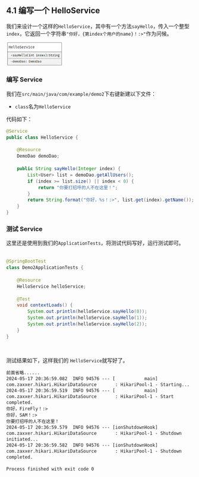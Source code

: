 ## 4.1 编写一个 HelloService

我们来设计一个这样的`HelloService`，其中有一个方法`sayHello`，传入一个整型`index`，它返回一个字符串`"你好，{第index个用户的name}！:>"`作为问候。

<img style="width:30%" src="./images/helloservice_uml.png">

### 编写 Service

我们在`src/main/java/com/example/demo2`下右键新建以下文件：
- `class`名为`HelloService`


代码如下：

```java
@Service
public class HelloService {

    @Resource
    DemoDao demoDao;

    public String sayHello(Integer index) {
        List<User> list = demoDao.getAllUsers();
        if (index >= list.size() || index < 0) {
            return "你要打招呼的人不在这里！";
        }
        return String.format("你好，%s！:>", list.get(index).getName());
    }
}
```

### 测试 Service
这里还是使用到我们的`ApplicationTests`，将测试代码写好，运行测试即可。

```java

@SpringBootTest
class Demo2ApplicationTests {

    @Resource
    HelloService helloService;

    @Test
    void contextLoads() {
        System.out.println(helloService.sayHello(0));
        System.out.println(helloService.sayHello(1));
        System.out.println(helloService.sayHello(2));
    }
}
```
</br>

测试结果如下，这样我们的 `HelloService`就写好了。
```
前面省略......
2024-05-17 20:36:59.082  INFO 94576 --- [           main] com.zaxxer.hikari.HikariDataSource       : HikariPool-1 - Starting...
2024-05-17 20:36:59.519  INFO 94576 --- [           main] com.zaxxer.hikari.HikariDataSource       : HikariPool-1 - Start completed.
你好，FireFly！:>
你好，SAM！:>
你要打招呼的人不在这里！
2024-05-17 20:36:59.579  INFO 94576 --- [ionShutdownHook] com.zaxxer.hikari.HikariDataSource       : HikariPool-1 - Shutdown initiated...
2024-05-17 20:36:59.582  INFO 94576 --- [ionShutdownHook] com.zaxxer.hikari.HikariDataSource       : HikariPool-1 - Shutdown completed.

Process finished with exit code 0
```
